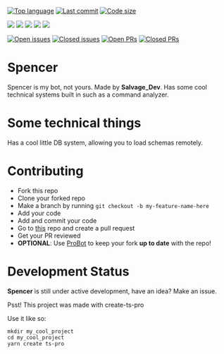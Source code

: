 [![Top language](https://img.shields.io/github/languages/top/Milo123459/Spencer)](https://github.com/Milo123459/Spencer) [![Last commit](https://img.shields.io/github/last-commit/Milo123459/Spencer)](https://github.com/Milo123459/Spencer) [![Code size](https://img.shields.io/github/languages/code-size/Milo123459/Spencer)](https://github.com/Milo123459/Spencer)

[![](https://tokei.rs/b1/github/Milo123459/Spencer?category=lines)](https://github.com/Milo123459/Spencer) [![](https://tokei.rs/b1/github/Milo123459/Spencer?category=code)](https://github.com/Milo123459/Spencer) [![](https://tokei.rs/b1/github/Milo123459/Spencer?category=comments)](https://github.com/Milo123459/Spencer) [![](https://tokei.rs/b1/github/Milo123459/Spencer?category=blanks)](https://github.com/Milo123459/Spencer) [![](https://tokei.rs/b1/github/Milo123459/Spencer?category=files)](https://github.com/Milo123459/Spencer)

[![Open issues](https://img.shields.io/github/issues-raw/Milo123459/Spencer)](https://github.com/Milo123459/Spencer/issues) [![Closed issues](https://img.shields.io/github/issues-closed-raw/Milo123459/Spencer)](https://github.com/Milo123459/Spencer/issues) [![Open PRs](https://img.shields.io/github/issues-pr-raw/Milo123459/Spencer)](https://github.com/Milo123459/Spencer/pulls) [![Closed PRs](https://img.shields.io/github/issues-pr-closed-raw/Milo123459/Spencer)](https://github.com/Milo123459/Spencer/pulls)

# Spencer

Spencer is my bot, not yours. Made by **Salvage_Dev**. Has some cool technical systems built in such as a command analyzer.

# Some technical things

Has a cool little DB system, allowing you to load schemas remotely.

# Contributing

- Fork this repo
- Clone your forked repo
- Make a branch by running `git checkout -b my-feature-name-here`
- Add your code
- Add and commit your code
- Go to [this](https://github.com/Milo123459/Spencer) repo and create a pull request
- Get your PR reviewed
- **OPTIONAL**: Use [ProBot](https://probot.github.io/apps/pull/) to keep your fork **up to date** with the repo!

# Development Status

**Spencer** is still under active development, have an idea? Make an issue.

Psst! This project was made with create-ts-pro

Use it like so:

```
mkdir my_cool_project
cd my_cool_project
yarn create ts-pro
```
